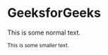 <!DOCTYPE html>
<html>
<head>
<title>HTML small Tag</title>
</head>
<body>
<h1>GeeksforGeeks</h1>
<p>This is some normal text.</p>
<p><small>This is some smaller text.</small></p>
</body>
</html>

